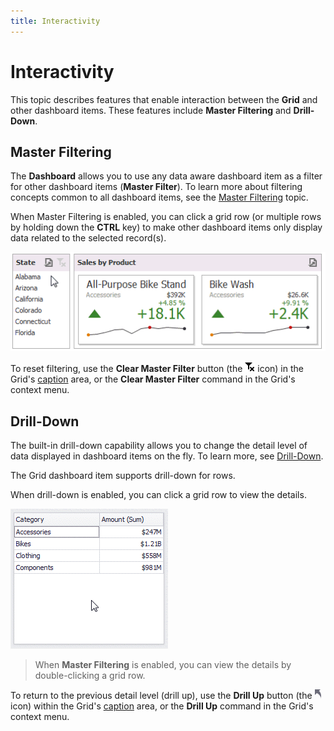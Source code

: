 ```yaml
---
title: Interactivity
---
```

# Interactivity
This topic describes features that enable interaction between the **Grid** and other dashboard items. These features include **Master Filtering** and **Drill-Down**.

## Master Filtering
The **Dashboard** allows you to use any data aware dashboard item as a filter for other dashboard items (**Master Filter**). To learn more about filtering concepts common to all dashboard items, see the [Master Filtering](../../data-presentation/master-filtering.md) topic.

When Master Filtering is enabled, you can click a grid row (or multiple rows by holding down the **CTRL** key) to make other dashboard items only display data related to the selected record(s).

![MainFeatures_MasterFiltering_Win](../../../../images/img25347.gif)

To reset filtering, use the **Clear Master Filter** button (the ![DataShaping_Interactivity_ClearSelection](../../../../images/img19686.png) icon) in the Grid's [caption](../../data-presentation/dashboard-layout.md) area, or the **Clear Master Filter** command in the Grid's context menu.

## Drill-Down
The built-in drill-down capability allows you to change the detail level of data displayed in dashboard items on the fly. To learn more, see [Drill-Down](../../data-presentation/drill-down.md).

The Grid dashboard item supports drill-down for rows.

When drill-down is enabled, you can click a grid row to view the details.

![Anim_Grid_DrillDown](../../../../images/img19684.gif)

> When **Master Filtering** is enabled, you can view the details by double-clicking a grid row.

To return to the previous detail level (drill up), use the **Drill Up** button (the ![DrillDown_DrillUpArrow](../../../../images/img18627.png) icon) within the Grid's [caption](../../data-presentation/dashboard-layout.md) area, or the **Drill Up** command in the Grid's context menu.